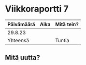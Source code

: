 # Viikkoraportti 7

| Päivämäärä |     Aika      |                                     Mitä tein?                                  |
|------------|---------------|---------------------------------------------------------------------------------|
|   29.8.23 |       |           |
| Yhteensä   |       |            Tuntia                          |

## Mitä uutta?
